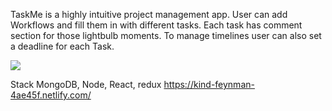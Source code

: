 TaskMe is a highly intuitive project management app.
User can add Workflows and fill them in with different tasks.
Each task has comment section for those lightbulb moments.
To manage timelines user can also set a deadline for each Task.

 <IMG SRC="http://g.recordit.co/9OtlbKW6zf.gif">

Stack MongoDB, Node, React, redux
https://kind-feynman-4ae45f.netlify.com/
